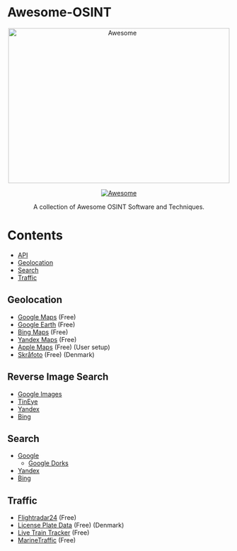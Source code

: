# Awesome-OSINT
<div align="center">
	<img width="500" height="350" src="https://github.com/sindresorhus/awesome/raw/main/media/logo.svg" alt="Awesome">

[![Awesome](https://awesome.re/badge.svg)](https://awesome.re)

A collection of Awesome OSINT Software and Techniques.
</div>

# Contents
- [API](#api)
- [Geolocation](#geolocation)
- [Search](#search)
- [Traffic](#traffic)

## Geolocation
- [Google Maps](https://www.google.com/maps/) (Free)
- [Google Earth](https://www.google.nl/intl/nl_ALL/earth/versions/) (Free)
- [Bing Maps](https://www.bing.com/maps) (Free)
- [Yandex Maps](https://yandex.com/maps) (Free)
- [Apple Maps](https://mapsconnect.apple.com/) (Free) (User setup)
- [Skråfoto](https://skraafoto.dataforsyningen.dk/) (Free) (Denmark)

## Reverse Image Search
- [Google Images](https://images.google.com/)
- [TinEye](https://tineye.com/)
- [Yandex](https://www.yandex.com/)
- [Bing](https://www.bing.com/)

## Search
- [Google](https://www.google.com/)
    - [Google Dorks](https://github.com/Tobee1406/Awesome-Google-Dorks.git)
- [Yandex](https://www.yandex.com/)
- [Bing](https://www.bing.com/)

## Traffic
- [Flightradar24](https://www.flightradar24.com/) (Free)
- [License Plate Data](https://nummerpladeregister.dk/) (Free) (Denmark)
- [Live Train Tracker](https://mobility.portal.geops.io/) (Free)
- [MarineTraffic](https://www.marinetraffic.com/) (Free)
